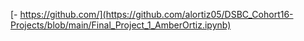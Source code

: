 [- https://github.com/](https://github.com/alortiz05/DSBC_Cohort16-Projects/blob/main/Final_Project_1_AmberOrtiz.ipynb)
